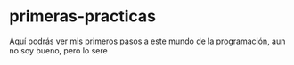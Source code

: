 # primeras-practicas
Aquí podrás ver mis primeros pasos a este mundo de la programación, aun no soy bueno, pero lo sere

